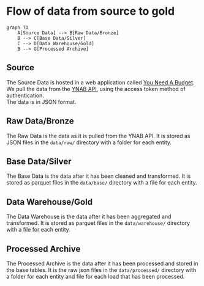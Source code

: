 # Flow of data from source to gold

```mermaid
graph TD
    A[Source Data] --> B[Raw Data/Bronze]
    B --> C[Base Data/Silver]
    C --> D[Data Warehouse/Gold]
    B --> G[Processed Archive]
```

## Source

The Source Data is hosted in a web application called [You Need A Budget](https://www.youneedabudget.com/). We pull the data from the [YNAB API](https://api.ynab.com/),  using the access token method of authentication.  
The data is in JSON format.

## Raw Data/Bronze

The Raw Data is the data as it is pulled from the YNAB API. It is stored as JSON files in the `data/raw/` directory with a folder for each entity.

## Base Data/Silver

The Base Data is the data after it has been cleaned and transformed. It is stored as parquet files in the `data/base/` directory with a file for each entity.

## Data Warehouse/Gold

The Data Warehouse is the data after it has been aggregated and transformed. It is stored as parquet files in the `data/warehouse/` directory with a file for each entity.

## Processed Archive

The Processed Archive is the data after it has been processed and stored in the base tables. It is the raw json files in the `data/processed/` directory with a folder for each entity and file for each load that has been processed.
